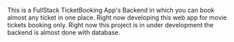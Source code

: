 This is a FullStack TicketBooking App's Backend in which you can book almost any ticket in one place. Right now developing this web app for movie tickets booking only. Right now this project is in under development the backend is almost done with database.
